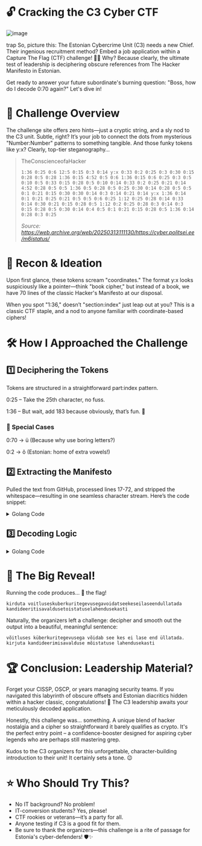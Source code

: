 # 🔓 Cracking the C3 Cyber CTF 

![image](https://github.com/user-attachments/assets/5cae576d-6bbf-459f-ba90-c82df9c6e568)

trap
So, picture this: The Estonian Cybercrime Unit (C3) needs a new Chief. Their ingenious recruitment method? Embed a job application within a Capture The Flag (CTF) challenge! 🕵️‍♂️ Why? Because clearly, the ultimate test of leadership is deciphering obscure references from The Hacker Manifesto in Estonian.

Get ready to answer your future subordinate's burning question: "Boss, how do I decode 0:70 again?" Let's dive in!

# 🎯 Challenge Overview

The challenge site offers zero hints—just a cryptic string, and a sly nod to the C3 unit. Subtle, right? It’s your job to connect the dots from mysterious "Number:Number" patterns to something tangible. And those funky tokens like y:x? Clearly, top-tier steganography…

>TheConscienceofaHacker
>
> `1:36 0:25 0:6 12:5 0:15 0:3 0:14 y:x 0:33 0:2 0:25 0:3 0:30 0:15 0:28 0:5 0:28 1:36 0:15 4:52 0:5 0:6 1:36 0:15 0:6 0:25 0:3 0:5 0:10 0:5 0:33 0:15 0:28 0:5 0:10 0:14 0:33 0:2 0:25 0:21 0:14 4:52 0:28 0:5 0:5 1:36 0:5 0:28 0:5 0:25 0:30 0:14 0:28 0:5 0:5 0:1 0:21 0:15 0:30 0:30 0:14 0:3 0:14 0:21 0:14 y:x 1:36 0:14 0:1 0:21 0:25 0:21 0:5 0:5 0:6 0:25 1:12 0:25 0:28 0:14 0:33 0:14 0:30 0:21 0:15 0:28 0:5 1:12 0:2 0:25 0:28 0:3 0:14 0:3 0:15 0:28 0:5 0:30 0:14 0:4 0:5 0:1 0:21 0:15 0:28 0:5 1:36 0:14 0:28 0:3 0:25`
>
> *Source: https://web.archive.org/web/20250313111130/https://cyber.politsei.ee/m6istatus/*


# 🔎 Recon & Ideation

Upon first glance, these tokens scream "coordinates." The format y:x looks suspiciously like a pointer—think "book cipher," but instead of a book, we have 70 lines of the classic Hacker's Manifesto at our disposal.

When you spot "1:36," doesn’t "section:index" just leap out at you? This is a classic CTF staple, and a nod to anyone familiar with coordinate-based ciphers!

# 🛠️ How I Approached the Challenge
## 1️⃣ Deciphering the Tokens
Tokens are structured in a straightforward part:index pattern.

0:25 – Take the 25th character, no fuss.

1:36 – But wait, add 183 because obviously, that’s fun. 🧮
### 🦄 Special Cases
0:70 → ü (Because why use boring letters?)

0:2 → õ (Estonian: home of extra vowels!)



## 2️⃣ Extracting the Manifesto
Pulled the text from GitHub, processed lines 17-72, and stripped the whitespace—resulting in one seamless character stream. Here’s the code snippet:

<details>
  <summary>Golang Code</summary>
  
```go
// Fetches and processes a specific range of lines from the Hacker Manifesto.
func fetchManifestoContent() (string, error) {
	resp, err := http.Get("https://raw.githubusercontent.com/greyscalepress/manifestos/refs/heads/master/content/manifestos/1986-hacker-manifesto.txt")
	if err != nil {
		return "", fmt.Errorf("failed to fetch manifesto: %w", err)
	}
	defer resp.Body.Close()
	scanner := bufio.NewScanner(resp.Body)
	var processedContent strings.Builder
	lineNum := 0
	for scanner.Scan() {
		lineNum++
		if lineNum < 17 {
			continue
		}
		if lineNum > 72 {
			break
		}
		line := scanner.Text()
		for _, r := range line {
			if !unicode.IsSpace(r) {
				processedContent.WriteRune(r)
			}
		}
	}
	if err := scanner.Err(); err != nil {
		return "", fmt.Errorf("failed during scanning: %w", err)
	}
	return processedContent.String(), nil
}
```

</details>

## 3️⃣ Decoding Logic
<details>
  <summary>Golang Code</summary>

```go
func decodeCoordinate(coords, sourceText string) string {
	switch coords {
	case "y:x":
		return ". "
	case "0:0":
		return " "
	case "0:70":
		return "ü"
	case "0:2":
		return "õ"
	case "4:52":
		coords = "2:18" // Handle specific case
	}
	parts := strings.Split(coords, ":")
	p, err1 := strconv.Atoi(parts[0])
	i, err2 := strconv.Atoi(parts[1])
	if err1 != nil || err2 != nil {
		return "?" // Invalid coordinate values
	}
	if p > 0 {
		i += 183
	}
	runes := []rune(sourceText)
	if i < 0 || i >= len(runes) {
		return "#" // Coordinate out of bounds
	}
	return string(runes[i])
}
```
</details>


# 🎉 The Big Reveal!
Running the code produces... 🥁 the flag!


`kirduta voitluseskuberkuritegevusegavoidatseekeseilaseendullatada kandideeritisavaldusetoistatuselahendusekasti`

Naturally, the organizers left a challenge: decipher and smooth out the output into a beautiful, meaningful sentence:

`võitluses küberkuritegevusega võidab see kes ei lase end üllatada. kirjuta kandideerimisavalduse mõistatuse lahendusekasti`


# 🏆 Conclusion: Leadership Material?
Forget your CISSP, OSCP, or years managing security teams. If you navigated this labyrinth of obscure offsets and Estonian diacritics hidden within a hacker classic, congratulations! 🎉 The C3 leadership awaits your meticulously decoded application.

Honestly, this challenge was... something. A unique blend of hacker nostalgia and a cipher so straightforward it barely qualifies as crypto. It's the perfect entry point – a confidence-booster designed for aspiring cyber legends who are perhaps still mastering grep.

Kudos to the C3 organizers for this unforgettable, character-building introduction to their unit! It certainly sets a tone. 😉

# ⭐️ Who Should Try This?

- No IT background? No problem!
- IT-conversion students? Yes, please!
- CTF rookies or veterans—it’s a party for all.
- Anyone testing if C3 is a good fit for them.
- Be sure to thank the organizers—this challenge is a rite of passage for Estonia's cyber-defenders! 🛡️✨

